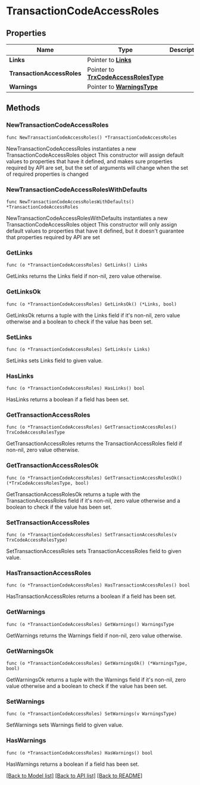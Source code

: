 # TransactionCodeAccessRoles

## Properties

Name | Type | Description | Notes
------------ | ------------- | ------------- | -------------
**Links** | Pointer to [**Links**](Links.md) |  | [optional] 
**TransactionAccessRoles** | Pointer to [**TrxCodeAccessRolesType**](TrxCodeAccessRolesType.md) |  | [optional] 
**Warnings** | Pointer to [**WarningsType**](WarningsType.md) |  | [optional] 

## Methods

### NewTransactionCodeAccessRoles

`func NewTransactionCodeAccessRoles() *TransactionCodeAccessRoles`

NewTransactionCodeAccessRoles instantiates a new TransactionCodeAccessRoles object
This constructor will assign default values to properties that have it defined,
and makes sure properties required by API are set, but the set of arguments
will change when the set of required properties is changed

### NewTransactionCodeAccessRolesWithDefaults

`func NewTransactionCodeAccessRolesWithDefaults() *TransactionCodeAccessRoles`

NewTransactionCodeAccessRolesWithDefaults instantiates a new TransactionCodeAccessRoles object
This constructor will only assign default values to properties that have it defined,
but it doesn't guarantee that properties required by API are set

### GetLinks

`func (o *TransactionCodeAccessRoles) GetLinks() Links`

GetLinks returns the Links field if non-nil, zero value otherwise.

### GetLinksOk

`func (o *TransactionCodeAccessRoles) GetLinksOk() (*Links, bool)`

GetLinksOk returns a tuple with the Links field if it's non-nil, zero value otherwise
and a boolean to check if the value has been set.

### SetLinks

`func (o *TransactionCodeAccessRoles) SetLinks(v Links)`

SetLinks sets Links field to given value.

### HasLinks

`func (o *TransactionCodeAccessRoles) HasLinks() bool`

HasLinks returns a boolean if a field has been set.

### GetTransactionAccessRoles

`func (o *TransactionCodeAccessRoles) GetTransactionAccessRoles() TrxCodeAccessRolesType`

GetTransactionAccessRoles returns the TransactionAccessRoles field if non-nil, zero value otherwise.

### GetTransactionAccessRolesOk

`func (o *TransactionCodeAccessRoles) GetTransactionAccessRolesOk() (*TrxCodeAccessRolesType, bool)`

GetTransactionAccessRolesOk returns a tuple with the TransactionAccessRoles field if it's non-nil, zero value otherwise
and a boolean to check if the value has been set.

### SetTransactionAccessRoles

`func (o *TransactionCodeAccessRoles) SetTransactionAccessRoles(v TrxCodeAccessRolesType)`

SetTransactionAccessRoles sets TransactionAccessRoles field to given value.

### HasTransactionAccessRoles

`func (o *TransactionCodeAccessRoles) HasTransactionAccessRoles() bool`

HasTransactionAccessRoles returns a boolean if a field has been set.

### GetWarnings

`func (o *TransactionCodeAccessRoles) GetWarnings() WarningsType`

GetWarnings returns the Warnings field if non-nil, zero value otherwise.

### GetWarningsOk

`func (o *TransactionCodeAccessRoles) GetWarningsOk() (*WarningsType, bool)`

GetWarningsOk returns a tuple with the Warnings field if it's non-nil, zero value otherwise
and a boolean to check if the value has been set.

### SetWarnings

`func (o *TransactionCodeAccessRoles) SetWarnings(v WarningsType)`

SetWarnings sets Warnings field to given value.

### HasWarnings

`func (o *TransactionCodeAccessRoles) HasWarnings() bool`

HasWarnings returns a boolean if a field has been set.


[[Back to Model list]](../README.md#documentation-for-models) [[Back to API list]](../README.md#documentation-for-api-endpoints) [[Back to README]](../README.md)


